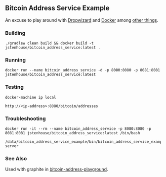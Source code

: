 ## Bitcoin Address Service Example

An excuse to play around with [Dropwizard](http://www.dropwizard.io/) and [Docker](https://www.docker.com/) among [other things](https://github.com/jstenhouse/docker_examples/tree/master/monitoring-playground).

### Building

```
./gradlew clean build && docker build -t jstenhouse/bitcoin_address_service:latest .
```

### Running

```
docker run --name bitcoin_address_service -d -p 8080:8080 -p 8081:8081 jstenhouse/bitcoin_address_service:latest
```

### Testing

```
docker-machine ip local

http://<ip-address>:8080/bitcoin/addresses
```

### Troubleshooting

```
docker run -it --rm --name bitcoin_address_service -p 8080:8080 -p 8081:8081 jstenhouse/bitcoin_address_service:latest /bin/bash

/data/bitcoin_address_service_example/bin/bitcoin_address_service_example server
```

### See Also

Used with graphite in [bitcoin-address-playground](https://github.com/jstenhouse/docker_examples/tree/master/bitcoin-address-playground).
